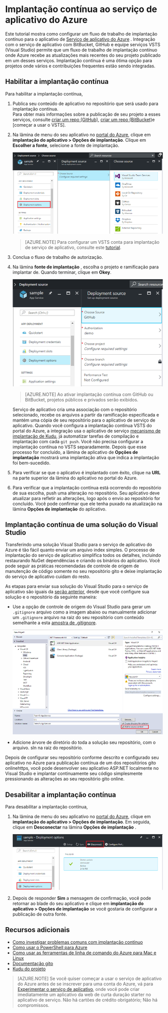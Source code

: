 <properties
    pageTitle="Implantação contínua ao serviço de aplicativo do Azure | Microsoft Azure"
    description="Saiba como habilitar implantação contínua ao serviço de aplicativo do Azure."
    services="app-service"
    documentationCenter=""
    authors="dariagrigoriu"
    manager="wpickett"
    editor="mollybos"/>

<tags
    ms.service="app-service"
    ms.workload="na"
    ms.tgt_pltfrm="na"
    ms.devlang="na"
    ms.topic="article"
    ms.date="10/28/2016"
    ms.author="dariagrigoriu"/>
    
# <a name="continuous-deployment-to-azure-app-service"></a>Implantação contínua ao serviço de aplicativo do Azure

Este tutorial mostra como configurar um fluxo de trabalho de implantação contínuo para o aplicativo de [Serviço de aplicativo do Azure] . Integração com o serviço de aplicativo com BitBucket, GitHub e equipe serviços VSTS (Visual Studio) permite que um fluxo de trabalho de implantação contínuo onde Azure recebe as atualizações mais recentes do seu projeto publicado em um desses serviços. Implantação contínua é uma ótima opção para projetos onde vários e contribuições frequentes estão sendo integradas.

## <a name="overview"></a>Habilitar a implantação contínua

Para habilitar a implantação contínua, 

1. Publica seu conteúdo de aplicativo no repositório que será usado para implantação contínua.  
    Para obter mais informações sobre a publicação de seu projeto a esses serviços, consulte [criar um repo (GitHub)], [criar um repo (BitBucket)]e [começar a usar o VSTS].

2. Na lâmina de menu do seu aplicativo no [portal do Azure], clique em **implantação do aplicativo > Opções de implantação**. Clique em **Escolher a fonte**, selecione a fonte de implantação.  

    ![](./media/app-service-continuous-deployment/cd_options.png)
    
    > [AZURE.NOTE] Para configurar um VSTS conta para implantação de serviço de aplicativo, consulte este [tutorial](https://github.com/projectkudu/kudu/wiki/Setting-up-a-VSTS-account-so-it-can-deploy-to-a-Web-App).
    
3. Conclua o fluxo de trabalho de autorização. 

4. Na lâmina **fonte de implantação** , escolha o projeto e ramificação para implantar de. Quando terminar, clique em **Okey**.
  
    ![](./media/app-service-continuous-deployment/github_option.png)

    > [AZURE.NOTE] Ao ativar implantação contínua com GitHub ou BitBucket, projetos públicos e privados serão exibidos.

    Serviço de aplicativo cria uma associação com o repositório selecionado, recebe os arquivos a partir da ramificação especificada e mantém uma cópia de seu repositório para o aplicativo de serviço de aplicativo. Quando você configura a implantação contínua VSTS do portal do Azure, a integração usa o aplicativo de serviço [mecanismo de implantação de Kudu](https://github.com/projectkudu/kudu/wiki), já automatizar tarefas de compilação e implantação com cada `git push`. Você não precisa configurar a implantação contínua no VSTS separadamente. Depois que esse processo for concluído, a lâmina de aplicativo de **Opções de implantação** mostrará uma implantação ativa que indica a implantação foi bem-sucedido.

5. Para verificar se que o aplicativo é implantado com êxito, clique na **URL** na parte superior da lâmina do aplicativo no portal do Azure. 

6. Para verificar que a implantação contínua está ocorrendo do repositório de sua escolha, push uma alteração no repositório. Seu aplicativo deve atualizar para refletir as alterações, logo após o envio ao repositório for concluído. Você pode confirmar que ele tenha puxado na atualização na lâmina **Opções de implantação** do aplicativo.

## <a name="VSsolution"></a>Implantação contínua de uma solução do Visual Studio 

Transferindo uma solução Visual Studio para o serviço de aplicativo do Azure é tão fácil quanto enviar um arquivo index simples. O processo de implantação do serviço de aplicativo simplifica todos os detalhes, incluindo restaurando NuGet dependências e criando os binários do aplicativo. Você pode seguir as práticas recomendadas de controle de origem de manutenção de código somente no seu repositório gito e deixe implantação do serviço de aplicativo cuidam do resto.

As etapas para enviar sua solução do Visual Studio para o serviço de aplicativo são iguais da [seção anterior](#overview), desde que você configure sua solução e o repositório da seguinte maneira:

-   Use a opção de controle de origem do Visual Studio para gerar um `.gitignore` arquivo como a imagem abaixo ou manualmente adicionar um `.gitignore` arquivo na raiz do seu repositório com conteúdo semelhante a esta [amostra de .gitignore](https://github.com/github/gitignore/blob/master/VisualStudio.gitignore). 

    ![](./media/app-service-continuous-deployment/VS_source_control.png)
 
-   Adicione árvore de diretório do toda a solução seu repositório, com o arquivo. sln na raiz do repositório.

Depois de configurar seu repositório conforme descrito e configurado seu aplicativo no Azure para publicação contínua de um dos repositórios gito onlinehttps, você pode desenvolver seu aplicativo ASP.NET localmente no Visual Studio e implantar continuamente seu código simplesmente pressionando as alterações ao seu repositório gito online.

## <a name="disableCD"></a>Desabilitar a implantação contínua

Para desabilitar a implantação contínua, 

1. Na lâmina de menu do seu aplicativo no [portal do Azure], clique em **implantação do aplicativo > Opções de implantação**. Em seguida, clique em **Desconectar** na lâmina **Opções de implantação** .

    ![](./media/app-service-continuous-deployment/cd_disconnect.png)    

2. Depois de responder **Sim** a mensagem de confirmação, você pode retornar ao blade do seu aplicativo e clique em **implantação do aplicativo > Opções de implantação** se você gostaria de configurar a publicação de outra fonte.

## <a name="additional-resources"></a>Recursos adicionais

* [Como investigar problemas comuns com implantação contínuo](https://github.com/projectkudu/kudu/wiki/Investigating-continuous-deployment)
* [Como usar o PowerShell para Azure]
* [Como usar as ferramentas de linha de comando do Azure para Mac e Linux]
* [Documentação gito]
* [Kudu do projeto](https://github.com/projectkudu/kudu/wiki)

>[AZURE.NOTE] Se você quiser começar a usar o serviço de aplicativo do Azure antes de se inscrever para uma conta do Azure, vá para [Experimentar o serviço de aplicativo](http://go.microsoft.com/fwlink/?LinkId=523751), onde você pode criar imediatamente um aplicativo da web de curta duração starter no aplicativo de serviço. Não há cartões de crédito obrigatório; Não há compromissos.

[Serviço de aplicativo do Azure]: https://azure.microsoft.com/en-us/documentation/articles/app-service-changes-existing-services/ 
[Portal do Azure]: https://portal.azure.com
[VSTS Portal]: https://www.visualstudio.com/en-us/products/visual-studio-team-services-vs.aspx
[Installing Git]: http://git-scm.com/book/en/Getting-Started-Installing-Git
[Como usar o PowerShell para Azure]: ../articles/powershell-install-configure.md
[Como usar as ferramentas de linha de comando do Azure para Mac e Linux]: ../articles/xplat-cli-install.md
[Documentação gito]: http://git-scm.com/documentation

[Criar um repo (GitHub)]: https://help.github.com/articles/create-a-repo
[Criar um repo (BitBucket)]: https://confluence.atlassian.com/display/BITBUCKET/Create+an+Account+and+a+Git+Repo
[Introdução ao VSTS]: https://www.visualstudio.com/get-started/overview-of-get-started-tasks-vs
[Continuous delivery to Azure using Visual Studio Team Services]: ../articles/cloud-services/cloud-services-continuous-delivery-use-vso.md
